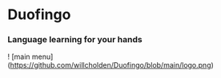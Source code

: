 # Duofingo
### Language learning for your hands

! [main menu] (https://github.com/willcholden/Duofingo/blob/main/logo.png)